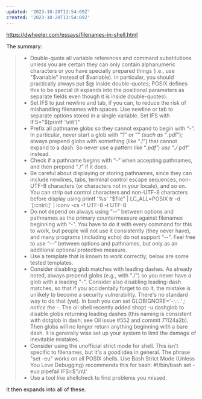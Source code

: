 ```yaml
---
updated: '2023-10-20T13:54:09Z'
created: '2023-10-20T13:54:09Z'
---
```

https://dwheeler.com/essays/filenames-in-shell.html

The summary:

> - Double-quote all variable references and command substitutions unless you are certain they can only contain alphanumeric characters or you have specially prepared things (i.e., use "$variable" instead of $variable). In particular, you should practically always put $@ inside double-quotes; POSIX defines this to be special (it expands into the positional parameters as separate fields even though it is inside double-quotes).
> - Set IFS to just newline and tab, if you can, to reduce the risk of mishandling filenames with spaces. Use newline or tab to separate options stored in a single variable. Set IFS with IFS="$(printf '\n\t')"
> - Prefix all pathname globs so they cannot expand to begin with “-”. In particular, never start a glob with “?” or “*” (such as “*.pdf”); always prepend globs with something (like “./”) that cannot expand to a dash. So never use a pattern like “*.pdf”; use “./*.pdf” instead.
>-  Check if a pathname begins with “-” when accepting pathnames, and then prepend “./” if it does.
> - Be careful about displaying or storing pathnames, since they can include newlines, tabs, terminal control escape sequences, non-UTF-8 characters (or characters not in your locale), and so on. You can strip out control characters and non-UTF-8 characters before display using printf '%s' "$file" | LC_ALL=POSIX tr -d '[:cntrl:]' | iconv -cs -f UTF-8 -t UTF-8
> - Do not depend on always using “--” between options and pathnames as the primary countermeasure against filenames beginning with “-”. You have to do it with every command for this to work, but people will not use it consistently (they never have), and many programs (including echo) do not support “--”. Feel free to use “--” between options and pathnames, but only as an additional optional protective measure.
> - Use a template that is known to work correctly; below are some tested templates.
> - Consider disabling glob matches with leading dashes. As already noted, always prepend globs (e.g., with "./") so you never have a glob with a leading "-". Consider also disabling leading-dash matches, so that if you accidentally forget to do it, the mistake is unlikely to become a security vulnerability. There's no standard way to do that (yet). In bash you can set GLOBIGNORE='-*:.:..' ; notice the -*. The oil shell recently added shopt -u dashglob to disable globs returning leading dashes (this naming is consistent with dotglob in dash; see Oil issue #552 and commit 71124a2b). Then globs will no longer return anything beginning with a bare dash. It is generally wise set up your system to limit the damage of inevitable mistakes.
> - Consider using the unofficial strict mode for shell. This isn't specific to filenames, but it's a good idea in general. The phrase "set -eu" works on all POSIX shells. Use Bash Strict Mode (Unless You Love Debugging) recommends this for bash:
>     #!/bin/bash
>     set -euo pipefail
>     IFS=$'\n\t'
>-  Use a tool like shellcheck to find problems you missed.


It then expands into all of these.
